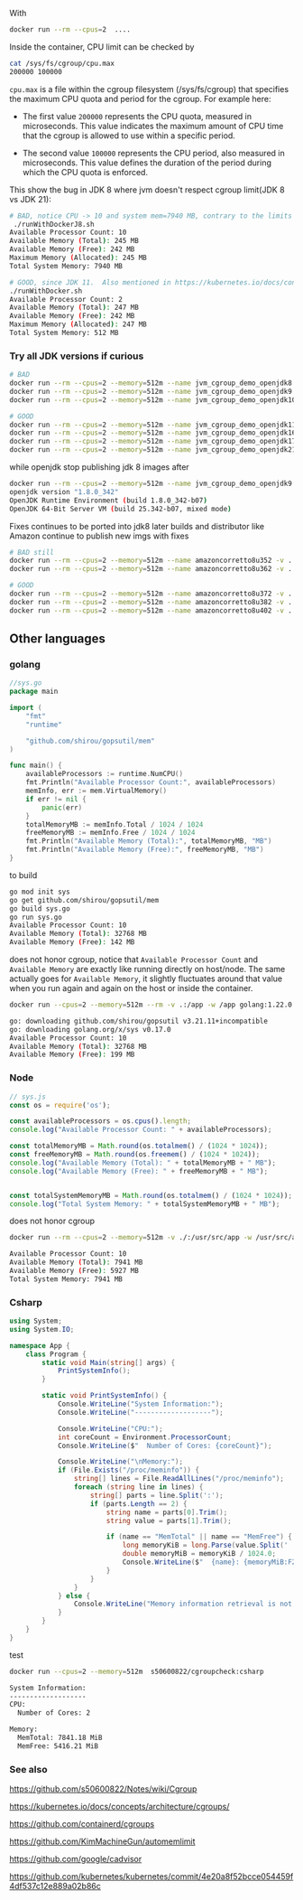 With
```bash
docker run --rm --cpus=2  ....
```

Inside the container, CPU limit can be checked by
```bash
cat /sys/fs/cgroup/cpu.max
200000 100000
```

`cpu.max` is a file within the cgroup filesystem (/sys/fs/cgroup) that specifies the maximum CPU quota and period for the cgroup. For example here:

- The first value `200000` represents the CPU quota, measured in microseconds. This value indicates the maximum amount of CPU time that the cgroup is allowed to use within a specific period.

- The second value `100000` represents the CPU period, also measured in microseconds. This value defines the duration of the period during which the CPU quota is enforced.



This show the bug in JDK 8 where jvm doesn't respect cgroup limit(JDK 8 vs JDK 21):
```bash
# BAD, notice CPU -> 10 and system mem=7940 MB, contrary to the limits we give the container
 ./runWithDockerJ8.sh
Available Processor Count: 10
Available Memory (Total): 245 MB
Available Memory (Free): 242 MB
Maximum Memory (Allocated): 245 MB
Total System Memory: 7940 MB

# GOOD, since JDK 11.  Also mentioned in https://kubernetes.io/docs/concepts/architecture/cgroups/
./runWithDocker.sh
Available Processor Count: 2
Available Memory (Total): 247 MB
Available Memory (Free): 242 MB
Maximum Memory (Allocated): 247 MB
Total System Memory: 512 MB
```


### Try all JDK versions if curious
```bash
# BAD
docker run --rm --cpus=2 --memory=512m --name jvm_cgroup_demo_openjdk8 -v .:/app openjdk:8  java -Xmx256m -Xms256m  -jar /app/application.jar
docker run --rm --cpus=2 --memory=512m --name jvm_cgroup_demo_openjdk9 -v .:/app openjdk:9  java -Xmx256m -Xms256m  -jar /app/application.jar
docker run --rm --cpus=2 --memory=512m --name jvm_cgroup_demo_openjdk10 -v .:/app openjdk:10  java -Xmx256m -Xms256m  -jar /app/application.jar

# GOOD
docker run --rm --cpus=2 --memory=512m --name jvm_cgroup_demo_openjdk11 -v .:/app openjdk:11  java -Xmx256m -Xms256m  -jar /app/application.jar
docker run --rm --cpus=2 --memory=512m --name jvm_cgroup_demo_openjdk16 -v .:/app openjdk:16  java -Xmx256m -Xms256m  -jar /app/application.jar
docker run --rm --cpus=2 --memory=512m --name jvm_cgroup_demo_openjdk17 -v .:/app openjdk:17  java -Xmx256m -Xms256m  -jar /app/application.jar
docker run --rm --cpus=2 --memory=512m --name jvm_cgroup_demo_openjdk21 -v .:/app openjdk:21  java -Xmx256m -Xms256m  -jar /app/application.jar
```

while openjdk stop publishing jdk 8 images after
```bash
docker run --rm --cpus=2 --memory=512m --name jvm_cgroup_demo_openjdk9  -v .:/app openjdk:8  java -version
openjdk version "1.8.0_342"
OpenJDK Runtime Environment (build 1.8.0_342-b07)
OpenJDK 64-Bit Server VM (build 25.342-b07, mixed mode)
```

Fixes continues to be ported into jdk8 later builds and distributor like Amazon continue to publish new imgs with fixes
```bash
# BAD still
docker run --rm --cpus=2 --memory=512m --name amazoncorretto8u352 -v .:/app amazoncorretto:8u352 java -Xmx256m -Xms256m  -jar /app/application.jar
docker run --rm --cpus=2 --memory=512m --name amazoncorretto8u362 -v .:/app amazoncorretto:8u362  java -Xmx256m -Xms256m  -jar /app/application.jar

# GOOD
docker run --rm --cpus=2 --memory=512m --name amazoncorretto8u372 -v .:/app amazoncorretto:8u372  java -Xmx256m -Xms256m  -jar /app/application.jar
docker run --rm --cpus=2 --memory=512m --name amazoncorretto8u382 -v .:/app amazoncorretto:8u382  java -Xmx256m -Xms256m  -jar /app/application.jar
docker run --rm --cpus=2 --memory=512m --name amazoncorretto8u402 -v .:/app amazoncorretto:8u402  java -Xmx256m -Xms256m  -jar /app/application.jar
```


## Other languages
### golang
```go
//sys.go
package main

import (
	"fmt"
	"runtime"

	"github.com/shirou/gopsutil/mem"
)

func main() {
	availableProcessors := runtime.NumCPU()
	fmt.Println("Available Processor Count:", availableProcessors)
	memInfo, err := mem.VirtualMemory()
	if err != nil {
		panic(err)
	}
	totalMemoryMB := memInfo.Total / 1024 / 1024
	freeMemoryMB := memInfo.Free / 1024 / 1024
	fmt.Println("Available Memory (Total):", totalMemoryMB, "MB")
	fmt.Println("Available Memory (Free):", freeMemoryMB, "MB")
}


```

to build

```bash
go mod init sys
go get github.com/shirou/gopsutil/mem
go build sys.go
go run sys.go
Available Processor Count: 10
Available Memory (Total): 32768 MB
Available Memory (Free): 142 MB
```


does not honor cgroup, notice that `Available Processor Count` and `Available Memory` are exactly like running directly on host/node. The same actually goes for `Available Memory`, it slightly fluctuates around that value when you run again and again on the host or inside the container.
```bash
docker run --cpus=2 --memory=512m --rm -v .:/app -w /app golang:1.22.0  go build && go run sys.go

go: downloading github.com/shirou/gopsutil v3.21.11+incompatible
go: downloading golang.org/x/sys v0.17.0
Available Processor Count: 10
Available Memory (Total): 32768 MB
Available Memory (Free): 199 MB
```


### Node
```javascript
// sys.js
const os = require('os');

const availableProcessors = os.cpus().length;
console.log("Available Processor Count: " + availableProcessors);

const totalMemoryMB = Math.round(os.totalmem() / (1024 * 1024));
const freeMemoryMB = Math.round(os.freemem() / (1024 * 1024));
console.log("Available Memory (Total): " + totalMemoryMB + " MB");
console.log("Available Memory (Free): " + freeMemoryMB + " MB");


const totalSystemMemoryMB = Math.round(os.totalmem() / (1024 * 1024));
console.log("Total System Memory: " + totalSystemMemoryMB + " MB");

```

does not honor cgroup
```bash
docker run --rm --cpus=2 --memory=512m -v ./:/usr/src/app -w /usr/src/app node:21.6.2-slim node sys.js

Available Processor Count: 10
Available Memory (Total): 7941 MB
Available Memory (Free): 5927 MB
Total System Memory: 7941 MB
```


### Csharp
```c#
using System;
using System.IO;

namespace App {
    class Program {
        static void Main(string[] args) {
            PrintSystemInfo();
        }

        static void PrintSystemInfo() {
            Console.WriteLine("System Information:");
            Console.WriteLine("-------------------");

            Console.WriteLine("CPU:");
            int coreCount = Environment.ProcessorCount;
            Console.WriteLine($"  Number of Cores: {coreCount}");

            Console.WriteLine("\nMemory:");
            if (File.Exists("/proc/meminfo")) {
                string[] lines = File.ReadAllLines("/proc/meminfo");
                foreach (string line in lines) {
                    string[] parts = line.Split(':');
                    if (parts.Length == 2) {
                        string name = parts[0].Trim();
                        string value = parts[1].Trim();

                        if (name == "MemTotal" || name == "MemFree") {
                            long memoryKiB = long.Parse(value.Split(' ')[0]);
                            double memoryMiB = memoryKiB / 1024.0;
                            Console.WriteLine($"  {name}: {memoryMiB:F2} MiB");
                        }
                    }
                }
            } else {
                Console.WriteLine("Memory information retrieval is not supported on this platform.");
            }
        }
    }
}

```

test
```bash
docker run --cpus=2 --memory=512m  s50600822/cgroupcheck:csharp

System Information:
-------------------
CPU:
  Number of Cores: 2

Memory:
  MemTotal: 7841.18 MiB
  MemFree: 5416.21 MiB
```

### See also

https://github.com/s50600822/Notes/wiki/Cgroup

https://kubernetes.io/docs/concepts/architecture/cgroups/

https://github.com/containerd/cgroups

https://github.com/KimMachineGun/automemlimit

https://github.com/google/cadvisor

https://github.com/kubernetes/kubernetes/commit/4e20a8f52bcce054459f4df537c12e889a02b86c
